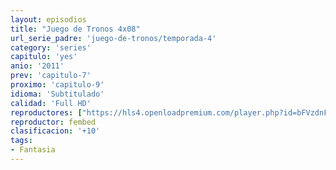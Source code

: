 ```yaml
---
layout: episodios
title: "Juego de Tronos 4x08"
url_serie_padre: 'juego-de-tronos/temporada-4'
category: 'series'
capitulo: 'yes'
anio: '2011'
prev: 'capitulo-7'
proximo: 'capitulo-9'
idioma: 'Subtitulado'
calidad: 'Full HD'
reproductores: ["https://hls4.openloadpremium.com/player.php?id=bFVzdnFtbTRVZFI2TjFYc0dKMkJ6alh6SWxDZW1Xa1l2YmlUWHNCZDcxd3VJM1g0eHRsTkJaQ2FYV3o3YnpjVURsRTVVY3FVZEZuUlFPMjlxUkNVdHc9PQ&sub=https://sub.cuevana2.io/vtt-sub/sub7/Game.Of.Thrones.S04E08.vtt"]
reproductor: fembed
clasificacion: '+10'
tags:
- Fantasia
---
```












